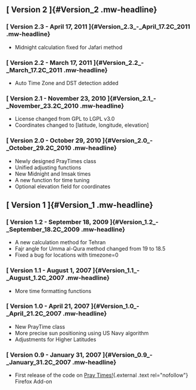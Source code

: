## [ Version 2 ]{#Version_2 .mw-headline}

### [ Version 2.3 - April 17, 2011 ]{#Version_2.3_-_April_17.2C_2011 .mw-headline}

-   Midnight calculation fixed for Jafari method

### [ Version 2.2 - March 17, 2011 ]{#Version_2.2_-_March_17.2C_2011 .mw-headline}

-   Auto Time Zone and DST detection added

### [ Version 2.1 - November 23, 2010 ]{#Version_2.1_-_November_23.2C_2010 .mw-headline}

-   License changed from GPL to LGPL v3.0
-   Coordinates changed to \[latitude, longitude, elevation\]

### [ Version 2.0 - October 29, 2010 ]{#Version_2.0_-_October_29.2C_2010 .mw-headline}

-   Newly designed PrayTimes class
-   Unified adjusting functions
-   New Midnight and Imsak times
-   A new function for time tuning
-   Optional elevation field for coordinates

## [ Version 1 ]{#Version_1 .mw-headline}

### [ Version 1.2 - September 18, 2009 ]{#Version_1.2_-_September_18.2C_2009 .mw-headline}

-   A new calculation method for Tehran
-   Fajr angle for Umma al-Qura method changed from 19 to 18.5
-   Fixed a bug for locations with timezone=0

### [ Version 1.1 - August 1, 2007 ]{#Version_1.1_-_August_1.2C_2007 .mw-headline}

-   More time formatting functions

### [ Version 1.0 - April 21, 2007 ]{#Version_1.0_-_April_21.2C_2007 .mw-headline}

-   New PrayTime class
-   More precise sun positioning using US Navy algorithm
-   Adjustments for Higher Latitudes

### [ Version 0.9 - January 31, 2007 ]{#Version_0.9_-_January_31.2C_2007 .mw-headline}

-   First release of the code on [Pray
    Times!](https://addons.mozilla.org/firefox/4270/){.external .text
    rel="nofollow"} Firefox Add-on
